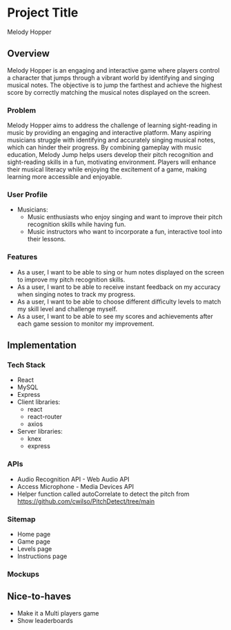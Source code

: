 # Project Title
Melody Hopper

## Overview

Melody Hopper is an engaging and interactive game where players control a character that jumps through a vibrant world by identifying and singing musical notes. 
The objective is to jump the farthest and achieve the highest score by correctly matching the musical notes displayed on the screen.

### Problem

Melody Hopper aims to address the challenge of learning sight-reading in music by providing an engaging and interactive platform. Many aspiring musicians struggle with identifying and accurately singing musical notes, which can hinder their progress. By combining gameplay with music education, Melody Jump helps users develop their pitch recognition and sight-reading skills in a fun, motivating environment. Players will enhance their musical literacy while enjoying the excitement of a game, making learning more accessible and enjoyable.

### User Profile

- Musicians:
    - Music enthusiasts who enjoy singing and want to improve their pitch recognition skills 
       while having fun.
    - Music instructors who want to incorporate a fun, interactive tool into their lessons.

### Features

- As a user, I want to be able to sing or hum notes displayed on the screen to improve my pitch recognition skills.
- As a user, I want to be able to receive instant feedback on my accuracy when singing notes to track my progress.
- As a user, I want to be able to choose different difficulty levels to match my skill level and challenge myself.
- As a user, I want to be able to see my scores and achievements after each game session to monitor my improvement.


## Implementation

### Tech Stack

- React
- MySQL
- Express
- Client libraries: 
    - react
    - react-router
    - axios
- Server libraries:
    - knex
    - express

### APIs

- Audio Recognition API - Web Audio API
- Access Microphone - Media Devices API
- Helper function called autoCorrelate to detect the pitch from https://github.com/cwilso/PitchDetect/tree/main

### Sitemap

- Home page
- Game page
- Levels page
- Instructions page

### Mockups

## Nice-to-haves

- Make it a Multi players game
- Show leaderboards

